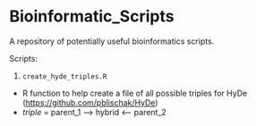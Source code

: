 # Bioinformatic_Scripts
A repository of potentially useful bioinformatics scripts.

Scripts:

1. `create_hyde_triples.R`
  - R function to help create a file of all possible triples for HyDe (https://github.com/pblischak/HyDe)
  - *triple* = parent_1 --> hybrid <-- parent_2
